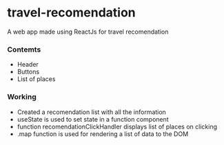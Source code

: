# travel-recomendation
A web app made using ReactJs for travel recomendation
### Contemts
* Header
* Buttons
* List of places
### Working
* Created a recomendation list with all the information
* useState is used to set state in a function component
* function recomendationClickHandler displays list of places on clicking
* .map function is used for rendering a list of data to the DOM


